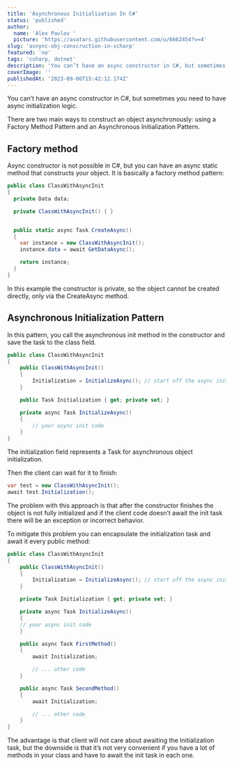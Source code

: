 ```yaml
---
title: 'Asynchronous Initialization In C#'
status: 'published'
author:
  name: 'Alex Pavlov '
  picture: 'https://avatars.githubusercontent.com/u/6662454?v=4'
slug: 'asnync-obj-conscruction-in-scharp'
featured: 'no'
tags: 'csharp, dotnet'
description: 'You can’t have an async constructor in C#, but sometimes you need to have async initialization logic.'
coverImage: ''
publishedAt: '2023-09-06T15:42:12.174Z'
---
```


You can’t have an async constructor in C#, but sometimes you need to have async initialization logic.

There are two main ways to construct an object asynchronously: using a Factory Method Pattern and an Asynchronous Initialization Pattern.

## Factory method

Async constructor is not possible in C#, but you can have an async static method that constructs your object. It is basically a factory method pattern:

```csharp
public class ClassWithAsyncInit
{
  private Data data;

  private ClassWithAsyncInit() { }


  public static async Task CreateAsync()
  {
    var instance = new ClassWithAsyncInit();
    instance.data = await GetDataAsync();

    return instance;
  }
}
```

In this example the constructor is private, so the object cannot be created directly, only via the CreateAsync method.

## Asynchronous Initialization Pattern

In this pattern, you call the asynchronous init method in the constructor and save the task to the class field.

```csharp
public class ClassWithAsyncInit
{
    public ClassWithAsyncInit()
    {
        Initialization = InitializeAsync(); // start off the async init
    }

    public Task Initialization { get; private set; }

    private async Task InitializeAsync()
    {
        // your async init code
    }
}
```

The initialization field represents a Task for asynchronous object initialization.

Then the client can wait for it to finish:

```csharp
var test = new ClassWithAsyncInit();
await test.Initialization();
```

The problem with this approach is that after the constructor finishes the object is not fully initialized and if the client code doesn’t await the init task there will be an exception or incorrect behavior.

To mitigate this problem you can encapsulate the initialization task and await it every public method:

```csharp
public class ClassWithAsyncInit
{
    public ClassWithAsyncInit()
    {
        Initialization = InitializeAsync(); // start off the async init
    }

    private Task Initialization { get; private set; }

    private async Task InitializeAsync()
    {
    // your async init code
    }

    public async Task FirstMethod()
    {
        await Initialization;

        // ... other code
    }

    public async Task SecondMethod()
    {
        await Initialization;

        // ... other code
    }
}
```

The advantage is that client will not care about awaiting the Initialization task, but the downside is that it’s not very convenient if you have a lot of methods in your class and have to await the init task in each one.


